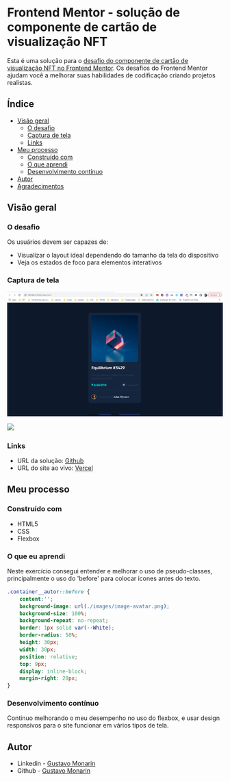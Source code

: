 # Frontend Mentor - solução de componente de cartão de visualização NFT

Esta é uma solução para o [desafio do componente de cartão de visualização NFT no Frontend Mentor](https://www.frontendmentor.io/challenges/nft-preview-card-component-SbdUL_w0U). Os desafios do Frontend Mentor ajudam você a melhorar suas habilidades de codificação criando projetos realistas.

## Índice

- [Visão geral](#visão-geral)
  - [O desafio](#the-challenge)
  - [Captura de tela](#captura-de-tela)
  - [Links](#links)
- [Meu processo](#meu-processo)
  - [Construído com](#construído-com)
  - [O que aprendi](#o-que-aprendi)
  - [Desenvolvimento contínuo](#desenvolvimento-contínuo)
- [Autor](#autor)
- [Agradecimentos](#agradecimentos)


## Visão geral

### O desafio

Os usuários devem ser capazes de:

- Visualizar o layout ideal dependendo do tamanho da tela do dispositivo
- Veja os estados de foco para elementos interativos

### Captura de tela

![](./Screenshot/desktop.png)

![](./Screenshot/mobile.png.png)

### Links

- URL da solução: [Github](https://github.com/guhmonarin/nft-preview-card-component-main)
- URL do site ao vivo: [Vercel](https://nft-preview-card-component-main-olive.vercel.app/)

## Meu processo

### Construído com

- HTML5 
- CSS
- Flexbox

### O que eu aprendi

Neste exercício consegui entender e melhorar o uso de pseudo-classes, principalmente o uso do 'before' para colocar icones antes do texto.

``` css
.container__autor::before {
    content:'';
    background-image: url(./images/image-avatar.png);
    background-size: 100%;
    background-repeat: no-repeat;
    border: 1px solid var(--White);
    border-radius: 50%;
    height: 30px;
    width: 30px;
    position: relative;
    top: 9px;
    display: inline-block;
    margin-right: 20px;
}
```


### Desenvolvimento contínuo

Continuo melhorando o meu desempenho no uso do flexbox, e usar design responsivos para o site funcionar em vários tipos de tela. 

## Autor

- Linkedin - [Gustavo Monarin](https://www.linkedin.com/in/gustavo-monarin-652672127/)
- Github - [Gustavo Monarin](https://github.com/guhmonarin)
